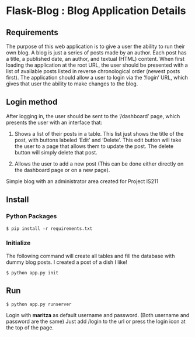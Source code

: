 

# Flask-Blog : Blog Application Details


## Requirements 

The purpose of this web application is to give a user the ability to run their own blog. A blog is just a series of posts made by an author. Each post has a title, a published date, an author, and textual (HTML) content. When first loading the application at the root URL, the user should be presented with a list of available posts listed in reverse chronological order (newest posts first). The application should allow a user to login via the ‘/login’ URL, which gives that user the ability to make changes to the blog.

## Login method


After logging in, the user should be sent to the ‘/dashboard’ page, which presents the user with an interface that:
1. Shows a list of their posts in a table. This list just shows the title of the post, with buttons labeled ‘Edit’ and ‘Delete’. This edit button will take the user to a page that allows them to update the post. The delete button will simply delete that post.

2. Allows the user to add a new post (This can be done either directly on the dashboard page or on a new page).



Simple blog with an administrator area created for Project IS211



## Install


### Python Packages


    $ pip install -r requirements.txt

### Initialize

The following command will create all tables and fill the database with dummy
blog posts. I created a post of a dish I like!

    $ python app.py init


## Run

    $ python app.py runserver

Login with **maritza** as default username and password. (Both username and password are the same) Just add /login to the
url or press the login icon at the top of the page.
